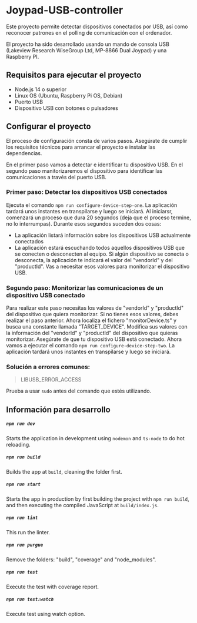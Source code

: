 # Joypad-USB-controller

Este proyecto permite detectar dispositivos conectados por USB, así como reconocer patrones en el polling de comunicación con el ordenador. 

El proyecto ha sido desarrollado usando un mando de consola USB (Lakeview Research WiseGroup Ltd, MP-8866 Dual Joypad) y una Raspberry PI.

## Requisitos para ejecutar el proyecto
* Node.js 14 o superior
* Linux OS (Ubuntu, Raspberry Pi OS, Debian)
* Puerto USB
* Dispositivo USB con botones o pulsadores

## Configurar el proyecto
El proceso de configuración consta de varios pasos. Asegúrate de cumplir los requisitos técnicos para arrancar el proyecto e instalar las dependencias. 

En el primer paso vamos a detectar e identificar tu dispositivo USB. 
En el segundo paso manitorizaremos el dispositivo para identificar las comunicaciones a través del puerto USB.

### Primer paso: Detectar los dispositivos USB conectados
Ejecuta el comando `npm run configure-device-step-one`. La aplicación tardará unos instantes en transpilarse y luego se iniciará. Al iniciarsr, comenzará un proceso que dura 20 segundos (deja que el proceso termine, no lo interrumpas). Durante esos segundos suceden dos cosas: 
* La aplicación listará información sobre los dispositivos USB actualmente conectados
* La aplicación estará escuchando todos aquellos dispositivos USB que se conecten o desconecten al equipo. Si algún dispositivo se conecta o desconecta, la aplicación te indicará el valor del "vendorId" y del "productId". 
Vas a necesitar esos valores para monitorizar el dispositivo USB.

### Segundo paso: Monitorizar las comunicaciones de un dispositivo USB conectado
Para realizar este paso necesitas los valores de "vendorId" y "productId" del dispositivo que quiera monitorizar. Si no tienes esos valores, debes realizar el paso anterior. 
Ahora localiza el fichero "monitorDevice.ts" y busca una constante llamada "TARGET_DEVICE". Modifica sus valores con la información del "vendorId" y "productId" del dispositivo que quieras monitorizar. 
Asegúrate de que tu dispositivo USB está conectado. 
Ahora vamos a ejecutar el comando `npm run configure-device-step-two`. La aplicación tardará unos instantes en transpilarse y luego se iniciará.


### Solución a errores comunes: 

> LIBUSB_ERROR_ACCESS

Prueba a usar `sudo` antes del comando que estés utilizando.


## Información para desarrollo

##### `npm run dev`

Starts the application in development using `nodemon` and `ts-node` to do hot reloading.

##### `npm run build`

Builds the app at `build`, cleaning the folder first.

##### `npm run start`

Starts the app in production by first building the project with `npm run build`, and then executing the compiled JavaScript at `build/index.js`.

##### `npm run lint`

This run the linter.

##### `npm run purgue`

Remove the folders: "build", "coverage" and "node_modules".

##### `npm run test`

Execute the test with coverage report.

##### `npm run test:watch`

Execute test using watch option.

